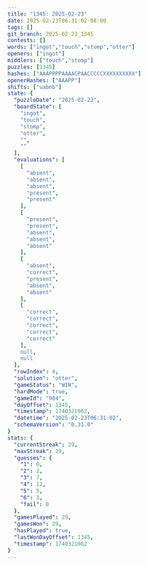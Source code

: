 ```yaml
---
title: "1345: 2025-02-23"
date: 2025-02-23T06:31:02-08:00
tags: []
git_branch: 2025-02-23_1345
contests: []
words: ["ingot","touch","stomp","otter"]
openers: ["ingot"]
middlers: ["touch","stomp"]
puzzles: [1345]
hashes: ["AAAPPPPAAAACPAACCCCCXXXXXXXXXX"]
openerHashes: ["AAAPP"]
shifts: ["uabnb"]
state: {
  "puzzleDate": "2025-02-23",
  "boardState": [
    "ingot",
    "touch",
    "stomp",
    "otter",
    "",
    ""
  ],
  "evaluations": [
    [
      "absent",
      "absent",
      "absent",
      "present",
      "present"
    ],
    [
      "present",
      "present",
      "absent",
      "absent",
      "absent"
    ],
    [
      "absent",
      "correct",
      "present",
      "absent",
      "absent"
    ],
    [
      "correct",
      "correct",
      "correct",
      "correct",
      "correct"
    ],
    null,
    null
  ],
  "rowIndex": 4,
  "solution": "otter",
  "gameStatus": "WIN",
  "hardMode": true,
  "gameId": "984",
  "dayOffset": 1345,
  "timestamp": 1740321062,
  "datetime": "2025-02-23T06:31:02",
  "schemaVersion": "0.31.0"
}
stats: {
  "currentStreak": 29,
  "maxStreak": 29,
  "guesses": {
    "1": 0,
    "2": 2,
    "3": 7,
    "4": 12,
    "5": 5,
    "6": 3,
    "fail": 0
  },
  "gamesPlayed": 29,
  "gamesWon": 29,
  "hasPlayed": true,
  "lastWonDayOffset": 1345,
  "timestamp": 1740321062
}
---
```

<!-- more -->
